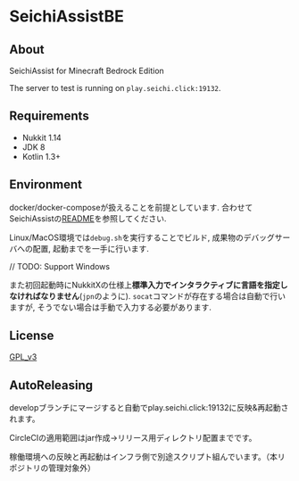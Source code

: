 # SeichiAssistBE
## About
SeichiAssist for Minecraft Bedrock Edition

The server to test is running on `play.seichi.click:19132`.

## Requirements
- Nukkit 1.14
- JDK 8
- Kotlin 1.3+

## Environment
docker/docker-composeが扱えることを前提としています.
合わせてSeichiAssistの[README](https://github.com/GiganticMinecraft/SeichiAssist)を参照してください.

Linux/MacOS環境では`debug.sh`を実行することでビルド, 成果物のデバッグサーバへの配置,
起動までを一手に行います.

// TODO: Support Windows

また初回起動時にNukkitXの仕様上**標準入力でインタラクティブに言語を指定しなければなりません**(`jpn`のように).
`socat`コマンドが存在する場合は自動で行いますが, そうでない場合は手動で入力する必要があります.

## License
[GPL_v3](LICENSE)

## AutoReleasing
developブランチにマージすると自動でplay.seichi.click:19132に反映&再起動されます。

CircleCIの適用範囲はjar作成→リリース用ディレクトリ配置までです。

稼働環境への反映と再起動はインフラ側で別途スクリプト組んでいます。（本リポジトリの管理対象外）
